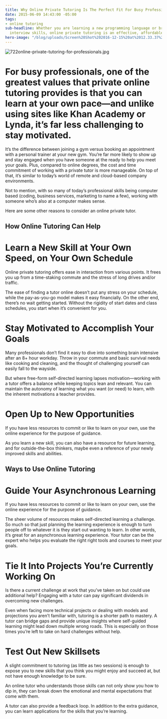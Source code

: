 ```yaml
---
title: Why Online Private Tutoring Is The Perfect Fit For Busy Professionals
date: 2015-06-09 14:43:00 -05:00
tags:
- online tutoring
sub-headline: Whether you are learning a new programming language or brushing up on
  interview skills, online private tutoring is an effective, affordable option.
hero-image: "/blog/uploads/Screen%20Shot%202016-12-15%20at%2012.33.37%20PM%20(1).png"
---
```


![722online-private-tutoring-for-professionals.jpg](/blog/uploads/722online-private-tutoring-for-professionals.jpg)

# For busy professionals, one of the greatest values that private online tutoring provides is that you can learn at your own pace—and unlike using sites like Khan Academy or Lynda, it’s far less challenging to stay motivated.

It’s the difference between joining a gym versus booking an appointment with a personal trainer at your new gym. You’re far more likely to show up and stay engaged when you have someone at the ready to help you meet your goals. Plus, compared to online degrees, the cost and time commitment of working with a private tutor is more manageable. On top of that, it’s similar to today’s world of remote and cloud-based company environments.

Not to mention, with so many of today’s professional skills being computer based (coding, business services, marketing to name a few), working with someone who’s also at a computer makes sense.

Here are some other reasons to consider an online private tutor.

## How Online Tutoring Can Help

# Learn a New Skill at Your Own Speed, on Your Own Schedule

Online private tutoring offers ease in interaction from various points. It frees you up from a time-staking commute and the stress of long drives and/or traffic.

The ease of finding a tutor online doesn’t put any stress on your schedule, while the pay-as-you-go model makes it easy financially. On the other end, there’s no wait getting started. Without the rigidity of start dates and class schedules, you start when it’s convenient for you.

# Stay Motivated to Accomplish Your Goals

Many professionals don’t find it easy to dive into something brain intensive after an 8+ hour workday. Throw in your commute and basic survival needs like cooking and cleaning, and the thought of challenging yourself can easily fall to the wayside.

But where free-form self-directed learning lapses motivation—working with a tutor offers a balance while keeping topics lean and relevant. You can maintain the autonomy of learning what you want (or need) to learn, with the inherent motivations a teacher provides.

# Open Up to New Opportunities

If you have less resources to commit or like to learn on your own, use the online experience for the purpose of guidance.

As you learn a new skill, you can also have a resource for future learning, and for outside-the-box thinkers, maybe even a reference of your newly improved skills and abilities.

## Ways to Use Online Tutoring

# Guide Your Asynchronous Learning

If you have less resources to commit or like to learn on your own, use the online experience for the purpose of guidance.

The sheer volume of resources makes self-directed learning a challenge. So much so that just planning the learning experience is enough to turn people off to whatever it is they start out wanting to learn. In other words, it’s great for an asynchronous learning experience. Your tutor can be the expert who helps you evaluate the right right tools and courses to meet your goals.

# Tie It Into Projects You’re Currently Working On

Is there a current challenge at work that you’ve taken on but could use additional help? Engaging with a tutor can pay significant dividends in overcoming new challenges.

Even when facing more technical projects or dealing with models and projections you aren’t familiar with, tutoring is a shorter path to mastery. A tutor can bridge gaps and provide unique insights where self-guided learning might lead down multiple wrong roads. This is especially on those times you’re left to take on hard challenges without help.

# Test Out New Skillsets

A slight commitment to tutoring (as little as two sessions) is enough to expose you to new skills that you think you might enjoy and succeed at, but not have enough knowledge to be sure.

An online tutor who understands those skills can not only show you how to dip in, they can break down the emotional and mental expectations that come with them.

A tutor can also provide a feedback loop. In addition to the extra guidance, you can learn applications for the skills that you’re learning.
